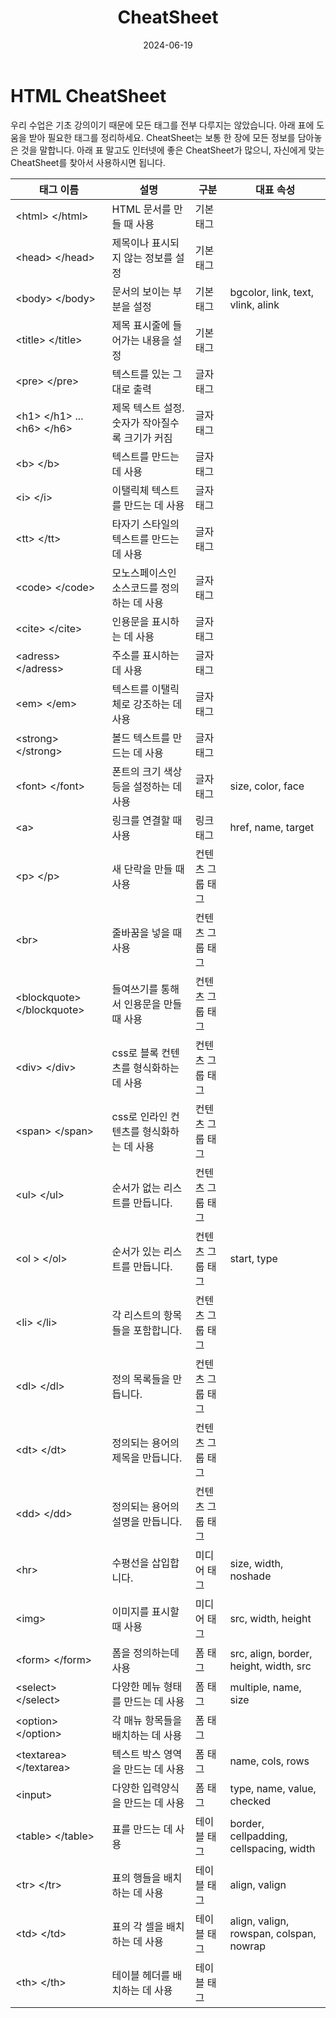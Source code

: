 ﻿---
chapter: 더 견고하게 알아볼 HTML
title: CheatSheet
date: 2024-06-19
---

# HTML CheatSheet

우리 수업은 기초 강의이기 때문에 모든 태그를 전부 다루지는 않았습니다. 아래 표에 도움을 받아 필요한 태그를 정리하세요. CheatSheet는 보통 한 장에 모든 정보를 담아놓은 것을 말합니다. 아래 표 말고도 인터넷에 좋은 CheatSheet가 많으니, 자신에게 맞는 CheatSheet를 찾아서 사용하시면 됩니다.

| 태그 이름                     | 설명                                            | 구분             | 대표 속성                               |
| ----------------------------- | ----------------------------------------------- | ---------------- | --------------------------------------- |
| \<html> \</html>              | HTML 문서를 만들 때 사용                        | 기본 태그        |                                         |
| \<head> \</head>              | 제목이나 표시되지 않는 정보를 설정              | 기본 태그        |                                         |
| \<body> \</body>              | 문서의 보이는 부분을 설정                       | 기본 태그        | bgcolor, link, text, vlink, alink       |
| \<title> \</title>            | 제목 표시줄에 들어가는 내용을 설정              | 기본 태그        |                                         |
| \<pre> \</pre>                | 텍스트를 있는 그대로 출력                       | 글자 태그        |                                         |
| \<h1> \</h1> ... \<h6> \</h6> | 제목 텍스트 설정. 숫자가 작아질수록 크기가 커짐 | 글자 태그        |                                         |
| \<b> \</b>                    | 텍스트를 만드는 데 사용                         | 글자 태그        |                                         |
| \<i> \</i>                    | 이탤릭체 텍스트를 만드는 데 사용                | 글자 태그        |                                         |
| \<tt> \</tt>                  | 타자기 스타일의 텍스트를 만드는 데 사용         | 글자 태그        |                                         |
| \<code> \</code>              | 모노스페이스인 소스코드를 정의하는 데 사용      | 글자 태그        |                                         |
| \<cite> \</cite>              | 인용문을 표시하는 데 사용                       | 글자 태그        |                                         |
| \<adress> \</adress>          | 주소를 표시하는 데 사용                         | 글자 태그        |                                         |
| \<em> \</em>                  | 텍스트를 이탤릭체로 강조하는 데 사용            | 글자 태그        |                                         |
| \<strong> \</strong>          | 볼드 텍스트를 만드는 데 사용                    | 글자 태그        |                                         |
| \<font> \</font>              | 폰트의 크기 색상 등을 설정하는 데 사용          | 글자 태그        | size, color, face                       |
| \<a>                          | 링크를 연결할 때 사용                           | 링크 태그        | href, name, target                      |
| \<p> \</p>                    | 새 단락을 만들 때 사용                          | 컨텐츠 그룹 태그 |                                         |
| \<br>                         | 줄바꿈을 넣을 때 사용                           | 컨텐츠 그룹 태그 |                                         |
| \<blockquote> \</blockquote>  | 들여쓰기를 통해서 인용문을 만들 때 사용         | 컨텐츠 그룹 태그 |                                         |
| \<div> \</div>                | css로 블록 컨텐츠를 형식화하는 데 사용          | 컨텐츠 그룹 태그 |                                         |
| \<span> \</span>              | css로 인라인 컨텐츠를 형식화하는 데 사용        | 컨텐츠 그룹 태그 |                                         |
| \<ul> \</ul>                  | 순서가 없는 리스트를 만듭니다.                  | 컨텐츠 그룹 태그 |                                         |
| \<ol > \</ol>                 | 순서가 있는 리스트를 만듭니다.                  | 컨텐츠 그룹 태그 | start, type                             |
| \<li> \</li>                  | 각 리스트의 항목들을 포함합니다.                | 컨텐츠 그룹 태그 |                                         |
| \<dl> \</dl>                  | 정의 목록들을 만듭니다.                         | 컨텐츠 그룹 태그 |                                         |
| \<dt> \</dt>                  | 정의되는 용어의 제목을 만듭니다.                | 컨텐츠 그룹 태그 |                                         |
| \<dd> \</dd>                  | 정의되는 용어의 설명을 만듭니다.                | 컨텐츠 그룹 태그 |                                         |
| \<hr>                         | 수평선을 삽입합니다.                            | 미디어 태그      | size, width, noshade                    |
| \<img>                        | 이미지를 표시할 때 사용                         | 미디어 태그      | src, width, height                      |
| \<form> \</form>              | 폼을 정의하는데 사용                            | 폼 태그          | src, align, border, height, width, src  |
| \<select> \</select>          | 다양한 메뉴 형태를 만드는 데 사용               | 폼 태그          | multiple, name, size                    |
| \<option> \</option>          | 각 매뉴 항목들을 배치하는 데 사용               | 폼 태그          |                                         |
| \<textarea> \</textarea>      | 텍스트 박스 영역을 만드는 데 사용               | 폼 태그          | name, cols, rows                        |
| \<input>                      | 다양한 입력양식을 만드는 데 사용                | 폼 태그          | type, name, value, checked              |
| \<table> \</table>            | 표를 만드는 데 사용                             | 테이블 태그      | border, cellpadding, cellspacing, width |
| \<tr> \</tr>                  | 표의 행들을 배치하는 데 사용                    | 테이블 태그      | align, valign                           |
| \<td> \</td>                  | 표의 각 셀을 배치하는 데 사용                   | 테이블 태그      | align, valign, rowspan, colspan, nowrap |
| \<th> \</th>                  | 테이블 헤더를 배치하는 데 사용                  | 테이블 태그      |                                         |
